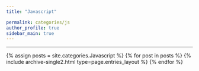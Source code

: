```yaml
---
title: "Javascript"

permalink: categories/js
author_profile: true
sidebar_main: true
---
```


***

{% assign posts = site.categories.Javascript %}
{% for post in posts %} {% include archive-single2.html type=page.entries_layout %} {% endfor %}